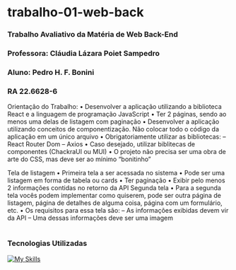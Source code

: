 # trabalho-01-web-back
### Trabalho Avaliativo da Matéria de Web Back-End
### Professora: Cláudia Lázara Poiet Sampedro
### Aluno: Pedro H. F. Bonini
### RA 22.6628-6

Orientação do Trabalho:
• Desenvolver a aplicação utilizando a biblioteca React e a linguagem de
programação JavaScript
• Ter 2 páginas, sendo ao menos uma delas de listagem com paginação
• Desenvolver a aplicação utilizando conceitos de componentização. Não
colocar todo o código da aplicação em um único arquivo
• Obrigatoriamente utilizar as bibliotecas:
– React Router Dom
– Axios
• Caso desejado, utilizar biblitecas de componentes (ChackraUI ou MUI)
• O projeto não precisa ser uma obra de arte do CSS, mas deve ser ao
mínimo “bonitinho”

Tela de listagem
• Primeira tela a ser acessada no sistema
• Pode ser uma listagem em forma de tabela ou cards
• Ter paginação
• Exibir pelo menos 2 informações contidas no retorno da API
Segunda tela
• Para a segunda tela vocês podem implementar como quiserem, pode ser
outra página de listagem, página de detalhes de alguma coisa, página com
um formulário, etc.
• Os requisitos para essa tela são:
– As informações exibidas devem vir da API
– Uma dessas informações deve ser uma imagem

#

### Tecnologias Utilizadas
[![My Skills](https://skillicons.dev/icons?i=nodejs,javascript,prisma,vscode,mysql,github,git,postman)](https://skillicons.dev)
 
